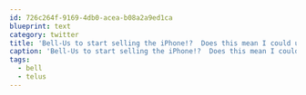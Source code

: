 ```yaml
---
id: 726c264f-9169-4db0-acea-b08a2a9ed1ca
blueprint: text
category: twitter
title: 'Bell-Us to start selling the iPhone!?  Does this mean I could use an Android phone on their network? #bell #telus'
caption: 'Bell-Us to start selling the iPhone!?  Does this mean I could use an Android phone on their network? <span class="hashtag hashtag_local">#<a href="http://tweettemp.darylchymko.ca/?tag=bell">bell</a> <span class="hashtag hashtag_local">#<a href="http://tweettemp.darylchymko.ca/?tag=telus">telus</a>'
tags:
  - bell
  - telus
---
```

